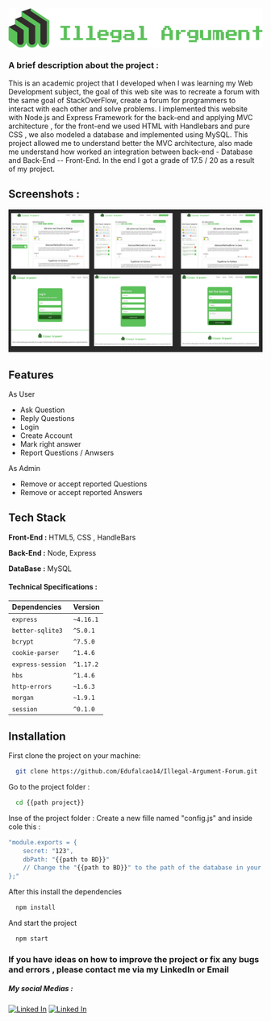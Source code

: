 <img src="/picsForDocs/logoForGitHub.png" alt="My cool logo"/>

### A brief description about the project :
This is an academic project that I developed when I was learning my Web Development subject, the goal of this web site was to recreate a forum with the same goal of StackOverFlow, create a forum for programmers to interact with each other and solve problems. I implemented this website with Node.js and Express Framework for the back-end and applying MVC architecture , for the front-end we used HTML with Handlebars and pure CSS , we also modeled a database and implemented using MySQL.
This project allowed me to understand better the MVC architecture, also made me understand how worked an integration between back-end - Database and Back-End -- Front-End.
In the end I got a grade of 17.5 / 20 as a result of my project.

## Screenshots : 

<img src="/picsForDocs/MONTAGE.png" alt="PICTURES OF THE PROJECT"/>

## Features

As User
- Ask Question 
- Reply Questions
- Login
- Create Account
- Mark right answer
- Report Questions / Anwsers

As Admin

- Remove or accept reported Questions
- Remove or accept reported Answers

## Tech Stack

**Front-End :** HTML5, CSS , HandleBars

**Back-End :** Node, Express

**DataBase :** MySQL

#### Technical Specifications : 


| Dependencies | Version  |
| :--------    | :------- |
| `express`            | `~4.16.1`|
|   `better-sqlite3`   | `^5.0.1` |
|   `bcrypt`           | `^7.5.0 `|
| `cookie-parser`      | `^1.4.6` |
| `express-session`    | `^1.17.2`|
| `hbs`                | `^1.4.6` |
| `http-errors `       | `~1.6.3` |
| `morgan`             | `~1.9.1` |
| `session`            | `^0.1.0` |


## Installation

First clone the project on your machine:
```bash
  git clone https://github.com/Edufalcao14/Illegal-Argument-Forum.git
```
Go to the project folder :
```bash
  cd {{path project}}
```
Inse of the project folder :
Create a new fille named "config.js" and inside cole this :
```bash
"module.exports = {
    secret: "123",
    dbPath: "{{path to BD}}"
    // Change the "{{path to BD}}" to the path of the database in your machine.
};"
```
After this install the dependencies

```bash
  npm install
```

And start the project 

```bash
  npm start
```
###

### If you have ideas on how to improve the project or fix any bugs and errors , please contact me via my LinkedIn or Email

##### My social Medias :

[![Linked In](https://img.shields.io/badge/LinkedIn-0077B5?style=for-the-badge&logo=linkedin&logoColor=white)](https://www.linkedin.com/in/edusampaiofalcao/)
[![Linked In](https://img.shields.io/badge/Gmail-D14836?style=for-the-badge&logo=gmail&logoColor=white)](https://mail.google.com/mail/u/0/?tab=rm&ogbl#inbox?compose=CllgCJvlHtkcnfxKRDDrzHRgJQKWqRVwfgXZRMSQprcjfnrKbCMvPcgkgGTvmtcHCGPqWxzRTdB)
